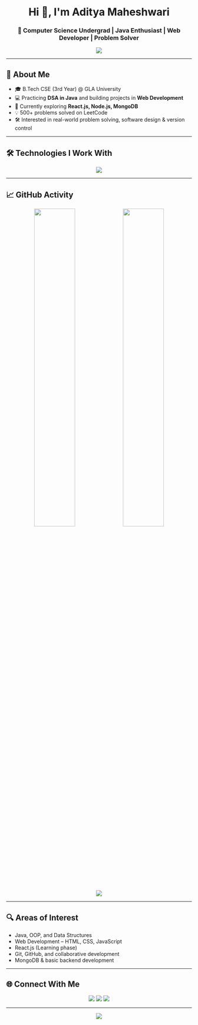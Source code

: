 <h1 align="center">Hi 👋, I'm Aditya Maheshwari</h1>
<h3 align="center">🚀 Computer Science Undergrad | Java Enthusiast | Web Developer | Problem Solver</h3>

<p align="center">
  <img src="https://readme-typing-svg.herokuapp.com?color=36BCF7&center=true&vCenter=true&multiline=true&lines=B.Tech+CSE+@GLA+University;Java+%7C+DSA+%7C+Web+Development;Learning+and+Building+Everyday..." />
</p>

---

## 🧠 About Me

- 🎓 B.Tech CSE (3rd Year) @ GLA University  
- 💻 Practicing **DSA in Java** and building projects in **Web Development**  
- 🌱 Currently exploring **React.js, Node.js, MongoDB**  
- 💡 500+ problems solved on LeetCode
- 🛠️ Interested in real-world problem solving, software design & version control

---

## 🛠️ Technologies I Work With

<p align="center">
  <img src="https://skillicons.dev/icons?i=java,javascript,html,css,react,nodejs,mongodb,git,github,vscode,linux" />
</p>

---

## 📈 GitHub Activity

<p align="center">
  <img width="47%" src="https://github-readme-stats.vercel.app/api?username=Aditya25122005&show_icons=true&theme=radical" />
  <img width="47%" src="https://github-readme-streak-stats.herokuapp.com/?user=Aditya25122005&theme=radical" />
</p>

<p align="center">
  <img src="https://github-readme-stats.vercel.app/api/top-langs/?username=Aditya25122005&layout=compact&theme=radical" />
</p>

---

## 🔍 Areas of Interest

- Java, OOP, and Data Structures  
- Web Development – HTML, CSS, JavaScript  
- React.js (Learning phase)  
- Git, GitHub, and collaborative development  
- MongoDB & basic backend development

---

## 🌐 Connect With Me

<p align="center">
  <a href="mailto:aditya25pda@gmail.com"><img src="https://img.shields.io/badge/Gmail-%23EA4335?style=for-the-badge&logo=gmail&logoColor=white" /></a>
  <a href="https://www.linkedin.com/in/aditya-maheshwari-52a150267/"><img src="https://img.shields.io/badge/LinkedIn-%230077B5?style=for-the-badge&logo=linkedin&logoColor=white" /></a>
  <a href="https://codeforces.com/profile/Aditya_Maheshwari"><img src="https://img.shields.io/badge/Codeforces-%23FEFEFE?style=for-the-badge&logo=codeforces&logoColor=black" /></a>
</p>

---

<p align="center">
  <img src="https://readme-typing-svg.herokuapp.com?color=36BCF7&center=true&lines=Thanks+for+visiting+my+profile+%F0%9F%91%8B;Keep+Learning+%F0%9F%93%9A+Keep+Building+%F0%9F%9A%80" />
</p>
